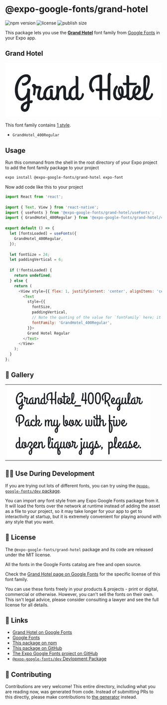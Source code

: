# @expo-google-fonts/grand-hotel

![npm version](https://flat.badgen.net/npm/v/@expo-google-fonts/grand-hotel)
![license](https://flat.badgen.net/github/license/expo/google-fonts)
![publish size](https://flat.badgen.net/packagephobia/install/@expo-google-fonts/grand-hotel)

This package lets you use the [**Grand Hotel**](https://fonts.google.com/specimen/Grand+Hotel) font family from [Google Fonts](https://fonts.google.com/) in your Expo app.

## Grand Hotel

![Grand Hotel](./font-family.png)

This font family contains [1 style](#-gallery).

- `GrandHotel_400Regular`

## Usage

Run this command from the shell in the root directory of your Expo project to add the font family package to your project
```sh
expo install @expo-google-fonts/grand-hotel expo-font
```

Now add code like this to your project
```js
import React from 'react';

import { Text, View } from 'react-native';
import { useFonts } from '@expo-google-fonts/grand-hotel/useFonts';
import { GrandHotel_400Regular } from '@expo-google-fonts/grand-hotel/400Regular';

export default () => {
  let [fontsLoaded] = useFonts({
    GrandHotel_400Regular,
  });

  let fontSize = 24;
  let paddingVertical = 6;

  if (!fontsLoaded) {
    return undefined;
  } else {
    return (
      <View style={{ flex: 1, justifyContent: 'center', alignItems: 'center' }}>
        <Text
          style={{
            fontSize,
            paddingVertical,
            // Note the quoting of the value for `fontFamily` here; it expects a string!
            fontFamily: 'GrandHotel_400Regular',
          }}>
          Grand Hotel Regular
        </Text>
      </View>
    );
  }
};

```

## 🔡 Gallery


||||
|-|-|-|
|![GrandHotel_400Regular](./GrandHotel_400Regular.ttf.png)||||


## 👩‍💻 Use During Development

If you are trying out lots of different fonts, you can try using the [`@expo-google-fonts/dev` package](https://github.com/expo/google-fonts/tree/master/font-packages/dev#readme).

You can import *any* font style from any Expo Google Fonts package from it. It will load the fonts
over the network at runtime instead of adding the asset as a file to your project, so it may take longer
for your app to get to interactivity at startup, but it is extremely convenient
for playing around with any style that you want.

## 📖 License

The `@expo-google-fonts/grand-hotel` package and its code are released under the MIT license.

All the fonts in the Google Fonts catalog are free and open source.

Check the [Grand Hotel page on Google Fonts](https://fonts.google.com/specimen/Grand+Hotel) for the specific license of this font family.

You can use these fonts freely in your products & projects - print or digital, commercial or otherwise. However, you can't sell the fonts on their own. This isn't legal advice, please consider consulting a lawyer and see the full license for all details.

## 🔗 Links

- [Grand Hotel on Google Fonts](https://fonts.google.com/specimen/Grand+Hotel)
- [Google Fonts](https://fonts.google.com/)
- [This package on npm](https://www.npmjs.com/package/@expo-google-fonts/grand-hotel)
- [This package on GitHub](https://github.com/expo/google-fonts/tree/master/font-packages/grand-hotel)
- [The Expo Google Fonts project on GitHub](https://github.com/expo/google-fonts)
- [`@expo-google-fonts/dev` Devlopment Package](https://github.com/expo/google-fonts/tree/master/font-packages/dev)

## 🤝 Contributing

Contributions are very welcome! This entire directory, including what you are reading now, was generated from code. Instead of submitting PRs to this directly, please make contributions to [the generator](https://github.com/expo/google-fonts/tree/master/packages/generator) instead.
